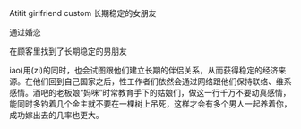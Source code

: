 Atitit girlfriend custom 长期稳定的女朋友

通过婚恋

在顾客里找到了长期稳定的男朋友

iao)用(zi)的同时，也会试图跟他们建立长期的伴侣关系，从而获得稳定的经济来源。在他们回到自己国家之后，性工作者们依然会通过网络跟他们保持联络、维系感情。酒吧的老板娘“妈咪”时常教育手下的姑娘们，做这一行千万不要动真感情，能同时多钓着几个金主就不要在一棵树上吊死，这样才会有多个男人一起养着你，成功嫁出去的几率也更大。
